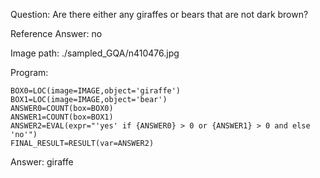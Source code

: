Question: Are there either any giraffes or bears that are not dark brown?

Reference Answer: no

Image path: ./sampled_GQA/n410476.jpg

Program:

```
BOX0=LOC(image=IMAGE,object='giraffe')
BOX1=LOC(image=IMAGE,object='bear')
ANSWER0=COUNT(box=BOX0)
ANSWER1=COUNT(box=BOX1)
ANSWER2=EVAL(expr="'yes' if {ANSWER0} > 0 or {ANSWER1} > 0 and else 'no'")
FINAL_RESULT=RESULT(var=ANSWER2)
```
Answer: giraffe

